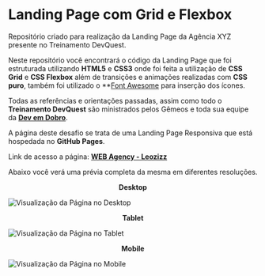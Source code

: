 # Landing Page com Grid e Flexbox
Repositório criado para realização da Landing Page da Agência XYZ presente no Treinamento DevQuest.

Neste repositório você encontrará o código da Landing Page que foi estruturada utilizando **HTML5** e **CSS3** onde foi feita a utilização de **CSS Grid** e **CSS Flexbox** além de transições e animações realizadas com **CSS puro**, também foi utilizado o **[Font Awesome](https://fontawesome.com) para inserção dos ícones.

Todas as referências e orientações passadas, assim como todo o **Treinamento DevQuest** são ministrados pelos Gêmeos e toda sua equipe da **[Dev em Dobro](https://www.instagram.com/devemdobro/)**.

A página deste desafio se trata de uma Landing Page Responsiva que está hospedada no **GitHub Pages**.

Link de acesso a página: **[WEB Agency - Leozizz](https://leozizz.github.io/landing-page-com-grid-agencia-xyz/)**

Abaixo você verá uma prévia completa da mesma em diferentes resoluções.

<center><strong>Desktop</strong></center>

![Visualização da Página no Desktop](./src/readme/anim-desktop.gif)



<center><strong>Tablet</strong></center>

![Visualização da Página no Tablet](./src/readme/anim-tablet.gif)



<center><strong>Mobile</strong></center>

![Visualização da Página no Mobile](./src/readme/anim-mobile.gif)